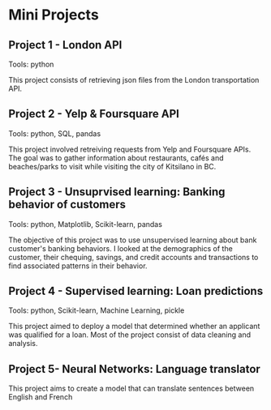 # Mini Projects 

## Project 1 - London API 
Tools: python 

This project consists of retrieving json files from the London transportation API. 


## Project 2 - Yelp & Foursquare API 
Tools: python, SQL, pandas 

This project involved retreiving requests from Yelp and Foursquare APIs. The goal was to gather information about restaurants, cafés and beaches/parks to visit while visiting the city of Kitsilano in BC. 

## Project 3 - Unsuprvised learning: Banking behavior of customers 
Tools: python, Matplotlib, Scikit-learn, pandas 

The objective of this project was to use unsupervised learning about bank customer's banking behaviors. I looked at the demographics of the customer, their chequing, savings, and credit accounts and transactions to find associated patterns in their behavior. 

## Project 4 - Supervised learning: Loan predictions 
Tools: python, Scikit-learn, Machine Learning, pickle

This project aimed to deploy a model that determined whether an applicant was qualified for a loan. Most of the project consist of data cleaning and analysis. 

## Project 5- Neural Networks: Language translator 

This project aims to create a model that can translate sentences between English and French 
